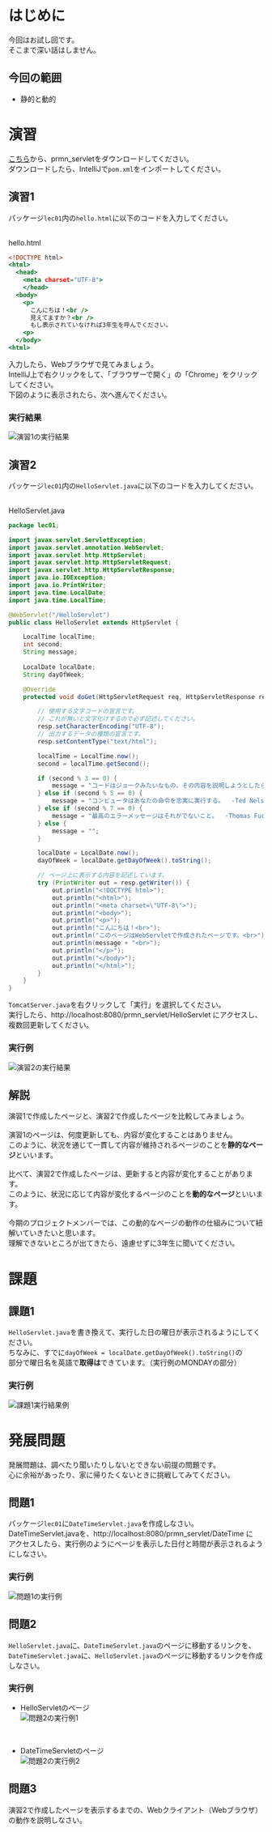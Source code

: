 # はじめに
今回はお試し回です。<br />
そこまで深い話はしません。<br />

## 今回の範囲
- 静的と動的

# 演習
[こちら](https://www.dropbox.com/sh/v4lpvdanvp028k3/AABQTJQY2msidQFEWbuGDXTma?dl=0)から、prmn_servletをダウンロードしてください。<br>
ダウンロードしたら、IntelliJで`pom.xml`をインポートしてください。<br>
## 演習1
パッケージ`lec01`内の`hello.html`に以下のコードを入力してください。<br>
<br>

hello.html
```hello.html
<!DOCTYPE html>
<html>
  <head>
    <meta charset="UTF-8">
    </head>
  <body>
    <p>
      こんにちは！<br />
      見えてますか？<br />
      もし表示されていなければ3年生を呼んでください。
    <p>
  </body>
<html>
```

入力したら、Webブラウザで見てみましょう。<br>
IntelliJ上で右クリックをして、「ブラウザーで開く」の「Chrome」をクリックしてください。<br>
下図のように表示されたら、次へ進んでください。

### 実行結果
![演習1の実行結果](https://i.imgur.com/NijX2zG.png) 

## 演習2
パッケージ`lec01`内の`HelloServlet.java`に以下のコードを入力してください。<br>
<br>

HelloServlet.java
```HelloServlet.java
package lec01;

import javax.servlet.ServletException;
import javax.servlet.annotation.WebServlet;
import javax.servlet.http.HttpServlet;
import javax.servlet.http.HttpServletRequest;
import javax.servlet.http.HttpServletResponse;
import java.io.IOException;
import java.io.PrintWriter;
import java.time.LocalDate;
import java.time.LocalTime;

@WebServlet("/HelloServlet")
public class HelloServlet extends HttpServlet {

    LocalTime localTime;
    int second;
    String message;
    
    LocalDate localDate;
    String dayOfWeek;

    @Override
    protected void doGet(HttpServletRequest req, HttpServletResponse resp) throws ServletException, IOException {

        // 使用する文字コードの宣言です。
        // これが無いと文字化けするので必ず記述してください。
        resp.setCharacterEncoding("UTF-8");
        // 出力するデータの種類の宣言です。
        resp.setContentType("text/html"); 

        localTime = LocalTime.now();
        second = localTime.getSecond();

        if (second % 3 == 0) {
            message = "コードはジョークみたいなもの。その内容を説明しようとしたらダメ。  -Cory House";
        } else if (second % 5 == 0) {
            message = "コンピュータはあなたの命令を忠実に実行する。  -Ted Nelson";
        } else if (second % 7 == 0) {
            message = "最高のエラーメッセージはそれがでないこと。  -Thomas Fuchs";
        } else {
            message = "";
        }

        localDate = LocalDate.now();
        dayOfWeek = localDate.getDayOfWeek().toString();

        // ページ上に表示する内容を記述しています。
        try (PrintWriter out = resp.getWriter()) {
            out.println("<!DOCTYPE html>");
            out.println("<html>");
            out.println("<meta charset=\"UTF-8\">");
            out.println("<body>");
            out.println("<p>");
            out.println("こんにちは！<br>");
            out.println("このページはWebServletで作成されたページです。<br>");
            out.println(message + "<br>");
            out.println("</p>");
            out.println("</body>");
            out.println("</html>");
        }
    }
}
```
`TomcatServer.java`を右クリックして「実行」を選択してください。<br>
実行したら、http://localhost:8080/prmn_servlet/HelloServlet にアクセスし、複数回更新してください。<br>

### 実行例
![演習2の実行結果](https://i.imgur.com/NnZeYKu.png)

## 解説
演習1で作成したページと、演習2で作成したページを比較してみましょう。<br>
<br>
演習1のページは、何度更新しても、内容が変化することはありません。<br>
このように、状況を通じて一貫して内容が維持されるページのことを**静的なページ**といいます。<br>
<br>
比べて、演習2で作成したページは、更新すると内容が変化することがあります。<br>
このように、状況に応じて内容が変化するページのことを**動的なページ**といいます。<br>
<br>
今期のプロジェクトメンバーでは、この動的なページの動作の仕組みについて紐解いていきたいと思います。<br>
理解できないところが出てきたら、遠慮せずに3年生に聞いてください。<br>

# 課題
## 課題1
`HelloServlet.java`を書き換えて、実行した日の曜日が表示されるようにしてください。<br>
ちなみに、すでに`dayOfWeek = localDate.getDayOfWeek().toString()`の<br>
部分で曜日名を英語で**取得は**できています。（実行例のMONDAYの部分）<br>
### 実行例
![課題1実行結果例](https://i.imgur.com/hgVRgrm.png)<br>

# 発展問題
発展問題は、調べたり聞いたりしないとできない前提の問題です。<br>
心に余裕があったり、家に帰りたくないときに挑戦してみてください。<br>
## 問題1
パッケージ`lec01`に`DateTimeServlet.java`を作成しなさい。<br>
DateTimeServlet.javaを、http://localhost:8080/prmn_servlet/DateTime に<br>
アクセスしたら、実行例のようにページを表示した日付と時間が表示されるようにしなさい。<br>
### 実行例
![問題1の実行例](https://i.imgur.com/uE5rSbA.png)
## 問題2
`HelloServlet.java`に、`DateTimeServlet.java`のページに移動するリンクを、<br>
`DateTimeServlet.java`に、`HelloServlet.java`のページに移動するリンクを作成しなさい。<br>
### 実行例
- HelloServletのページ<br>
![問題2の実行例1](https://i.imgur.com/0HA9bnj.png)<br>
<br>

- DateTimeServletのページ<br>
![問題2の実行例2](https://i.imgur.com/58yVs2W.png)<br>

## 問題3
演習2で作成したページを表示するまでの、Webクライアント（Webブラウザ）の動作を説明しなさい。<br>
